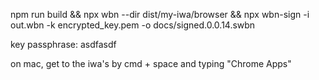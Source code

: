npm run build && npx wbn --dir dist/my-iwa/browser && npx wbn-sign -i out.wbn -k encrypted_key.pem -o docs/signed.0.0.14.swbn

key passphrase: asdfasdf

on mac, get to the iwa's by cmd + space and typing "Chrome Apps"